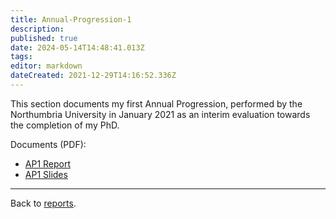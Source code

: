 ```yaml
---
title: Annual-Progression-1
description: 
published: true
date: 2024-05-14T14:48:41.013Z
tags: 
editor: markdown
dateCreated: 2021-12-29T14:16:52.336Z
---
```


This section documents my first Annual Progression, performed by the Northumbria University in January 2021 as an interim evaluation towards the completion of my PhD.

Documents (PDF):

- [AP1 Report](/opendott/northumbria/AP1/2020-ap1-report.pdf)
- [AP1 Slides](/opendott/northumbria/AP1/2021-AP1-slides.pdf)

---

Back to [reports](/opendott/reports).